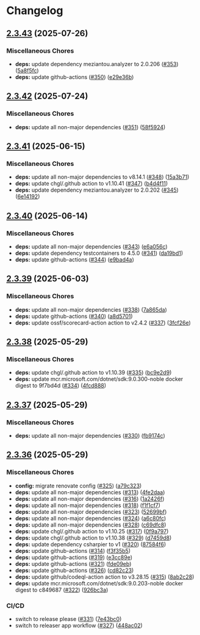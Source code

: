 # Changelog

## [2.3.43](https://github.com/chgl/fhir-server-exporter/compare/v2.3.42...v2.3.43) (2025-07-26)


### Miscellaneous Chores

* **deps:** update dependency meziantou.analyzer to 2.0.206 ([#353](https://github.com/chgl/fhir-server-exporter/issues/353)) ([5a8f5fc](https://github.com/chgl/fhir-server-exporter/commit/5a8f5fcf2204c20fe5d91797eb9df9d9e83f3877))
* **deps:** update github-actions ([#350](https://github.com/chgl/fhir-server-exporter/issues/350)) ([e29e36b](https://github.com/chgl/fhir-server-exporter/commit/e29e36bea1fa7d6b622349451a923b1c9e2f10a1))

## [2.3.42](https://github.com/chgl/fhir-server-exporter/compare/v2.3.41...v2.3.42) (2025-07-24)


### Miscellaneous Chores

* **deps:** update all non-major dependencies ([#351](https://github.com/chgl/fhir-server-exporter/issues/351)) ([58f5924](https://github.com/chgl/fhir-server-exporter/commit/58f592489537cabdb7d7e834c0aa1747354d6957))

## [2.3.41](https://github.com/chgl/fhir-server-exporter/compare/v2.3.40...v2.3.41) (2025-06-15)


### Miscellaneous Chores

* **deps:** update all non-major dependencies to v8.14.1 ([#348](https://github.com/chgl/fhir-server-exporter/issues/348)) ([15a3b71](https://github.com/chgl/fhir-server-exporter/commit/15a3b71e416c507f5676d5feb68126f4371dad5b))
* **deps:** update chgl/.github action to v1.10.41 ([#347](https://github.com/chgl/fhir-server-exporter/issues/347)) ([b4d4f11](https://github.com/chgl/fhir-server-exporter/commit/b4d4f11724fd7674589144f796860dd6b679cd19))
* **deps:** update dependency meziantou.analyzer to 2.0.202 ([#345](https://github.com/chgl/fhir-server-exporter/issues/345)) ([6e14192](https://github.com/chgl/fhir-server-exporter/commit/6e1419206de66d8d00837da56ceb52507ce535af))

## [2.3.40](https://github.com/chgl/fhir-server-exporter/compare/v2.3.39...v2.3.40) (2025-06-14)


### Miscellaneous Chores

* **deps:** update all non-major dependencies ([#343](https://github.com/chgl/fhir-server-exporter/issues/343)) ([e6a056c](https://github.com/chgl/fhir-server-exporter/commit/e6a056c1f246373bea63d2a426432e53e59363ea))
* **deps:** update dependency testcontainers to 4.5.0 ([#341](https://github.com/chgl/fhir-server-exporter/issues/341)) ([da19bd1](https://github.com/chgl/fhir-server-exporter/commit/da19bd12bf357c8990439ff2e74351dab76ea206))
* **deps:** update github-actions ([#344](https://github.com/chgl/fhir-server-exporter/issues/344)) ([e9bad4a](https://github.com/chgl/fhir-server-exporter/commit/e9bad4afdd5a89cde85c761fc1d25aada46bb695))

## [2.3.39](https://github.com/chgl/fhir-server-exporter/compare/v2.3.38...v2.3.39) (2025-06-03)


### Miscellaneous Chores

* **deps:** update all non-major dependencies ([#338](https://github.com/chgl/fhir-server-exporter/issues/338)) ([7a865da](https://github.com/chgl/fhir-server-exporter/commit/7a865da5277262ee670639619892aa189ed1e1e1))
* **deps:** update github-actions ([#340](https://github.com/chgl/fhir-server-exporter/issues/340)) ([a8d5701](https://github.com/chgl/fhir-server-exporter/commit/a8d570150b0c86bd65133c244ee7a1e3dbfa3d2a))
* **deps:** update ossf/scorecard-action action to v2.4.2 ([#337](https://github.com/chgl/fhir-server-exporter/issues/337)) ([3fcf26e](https://github.com/chgl/fhir-server-exporter/commit/3fcf26e337e965a517b40690cbddaa4cf051a03f))

## [2.3.38](https://github.com/chgl/fhir-server-exporter/compare/v2.3.37...v2.3.38) (2025-05-29)


### Miscellaneous Chores

* **deps:** update chgl/.github action to v1.10.39 ([#335](https://github.com/chgl/fhir-server-exporter/issues/335)) ([bc9e2d9](https://github.com/chgl/fhir-server-exporter/commit/bc9e2d9783d55bf1bd9bbc0f830ef376b30f0814))
* **deps:** update mcr.microsoft.com/dotnet/sdk:9.0.300-noble docker digest to 9f7bd4d ([#334](https://github.com/chgl/fhir-server-exporter/issues/334)) ([4fcd888](https://github.com/chgl/fhir-server-exporter/commit/4fcd88825b96cdd5582e0a7a3174e76096fb3a73))

## [2.3.37](https://github.com/chgl/fhir-server-exporter/compare/v2.3.36...v2.3.37) (2025-05-29)


### Miscellaneous Chores

* **deps:** update all non-major dependencies ([#330](https://github.com/chgl/fhir-server-exporter/issues/330)) ([fb9174c](https://github.com/chgl/fhir-server-exporter/commit/fb9174c334db17c1a71aa67128cf5fb81a98c75a))

## [2.3.36](https://github.com/chgl/fhir-server-exporter/compare/v2.3.35...v2.3.36) (2025-05-29)


### Miscellaneous Chores

* **config:** migrate renovate config ([#325](https://github.com/chgl/fhir-server-exporter/issues/325)) ([a79c323](https://github.com/chgl/fhir-server-exporter/commit/a79c32328a30ce633d7e40feb277c7551345adc1))
* **deps:** update all non-major dependencies ([#313](https://github.com/chgl/fhir-server-exporter/issues/313)) ([4fe2daa](https://github.com/chgl/fhir-server-exporter/commit/4fe2daa8bf28297f197a8aeb63f1163d53e259ab))
* **deps:** update all non-major dependencies ([#316](https://github.com/chgl/fhir-server-exporter/issues/316)) ([1a2426f](https://github.com/chgl/fhir-server-exporter/commit/1a2426f3621afced219fed3a4855f42b9f2e1f00))
* **deps:** update all non-major dependencies ([#318](https://github.com/chgl/fhir-server-exporter/issues/318)) ([f1f1cf7](https://github.com/chgl/fhir-server-exporter/commit/f1f1cf7f21e1385749f4c6bf53f957bbc4b8eee4))
* **deps:** update all non-major dependencies ([#323](https://github.com/chgl/fhir-server-exporter/issues/323)) ([52699bf](https://github.com/chgl/fhir-server-exporter/commit/52699bf4f0bb463ec74a024b30b4d6bd7100641b))
* **deps:** update all non-major dependencies ([#324](https://github.com/chgl/fhir-server-exporter/issues/324)) ([a6c80fc](https://github.com/chgl/fhir-server-exporter/commit/a6c80fc0538e52cc2333008384652be39030f541))
* **deps:** update all non-major dependencies ([#328](https://github.com/chgl/fhir-server-exporter/issues/328)) ([c69dfc8](https://github.com/chgl/fhir-server-exporter/commit/c69dfc8b3319a7def2f5f5edd8d5c08634093b00))
* **deps:** update chgl/.github action to v1.10.25 ([#317](https://github.com/chgl/fhir-server-exporter/issues/317)) ([0f9a797](https://github.com/chgl/fhir-server-exporter/commit/0f9a79733ed717aba344c28a8031eb22d050e66b))
* **deps:** update chgl/.github action to v1.10.38 ([#329](https://github.com/chgl/fhir-server-exporter/issues/329)) ([d7459d8](https://github.com/chgl/fhir-server-exporter/commit/d7459d84b9482cc137fd5390318008b6f1077e0a))
* **deps:** update dependency csharpier to v1 ([#320](https://github.com/chgl/fhir-server-exporter/issues/320)) ([87584f6](https://github.com/chgl/fhir-server-exporter/commit/87584f6bc5d33d380093d8601c1071b511dfd3f0))
* **deps:** update github-actions ([#314](https://github.com/chgl/fhir-server-exporter/issues/314)) ([f3f35b5](https://github.com/chgl/fhir-server-exporter/commit/f3f35b5da0c981947a3bc473485739c323dc9150))
* **deps:** update github-actions ([#319](https://github.com/chgl/fhir-server-exporter/issues/319)) ([e3cc89e](https://github.com/chgl/fhir-server-exporter/commit/e3cc89eb3470f7936833eccca4068b58052643d5))
* **deps:** update github-actions ([#321](https://github.com/chgl/fhir-server-exporter/issues/321)) ([fde09eb](https://github.com/chgl/fhir-server-exporter/commit/fde09ebc6417b60005ad12e802c9ddd23fc5ed75))
* **deps:** update github-actions ([#326](https://github.com/chgl/fhir-server-exporter/issues/326)) ([cd82c23](https://github.com/chgl/fhir-server-exporter/commit/cd82c233126b02a04e7a3fb34c5f8f674554fe6f))
* **deps:** update github/codeql-action action to v3.28.15 ([#315](https://github.com/chgl/fhir-server-exporter/issues/315)) ([8ab2c28](https://github.com/chgl/fhir-server-exporter/commit/8ab2c28186bd86e5a99286b2722d37070ca56566))
* **deps:** update mcr.microsoft.com/dotnet/sdk:9.0.203-noble docker digest to c849687 ([#322](https://github.com/chgl/fhir-server-exporter/issues/322)) ([926bc3a](https://github.com/chgl/fhir-server-exporter/commit/926bc3a0949871cc2b45f86542714b8641dfb892))


### CI/CD

* switch to release please ([#331](https://github.com/chgl/fhir-server-exporter/issues/331)) ([7e43bc0](https://github.com/chgl/fhir-server-exporter/commit/7e43bc025828cb600d4cd001faff1b75644a29b7))
* switch to releaser app workflow ([#327](https://github.com/chgl/fhir-server-exporter/issues/327)) ([448ac02](https://github.com/chgl/fhir-server-exporter/commit/448ac0226faacad3c80ba0ea44052d5c24e9383b))
